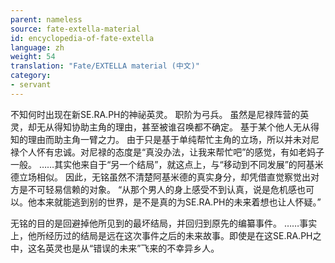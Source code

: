 ```yaml
---
parent: nameless
source: fate-extella-material
id: encyclopedia-of-fate-extella
language: zh
weight: 54
translation: "Fate/EXTELLA material (中文)"
category:
- servant
---
```


不知何时出现在新SE.RA.PH的神祕英灵。
职阶为弓兵。
虽然是尼禄阵营的英灵，却无从得知协助主角的理由，甚至被谁召唤都不确定。
基于某个他人无从得知的理由而助主角一臂之力。
由于只是基于单纯帮忙主角的立场，所以并未对尼禄个人怀有忠诚。对尼禄的态度是“真没办法，让我来帮忙吧”的感觉，有如老妈子一般。
……其实他来自于“另一个结局”，就这点上，与“移动到不同发展”的阿基米德立场相似。
因此，无铭虽然不清楚阿基米德的真实身分，却凭借直觉察觉出对方是不可轻易信赖的对象。
“从那个男人的身上感受不到认真，说是危机感也可以。他本来就能逃到别的世界，是不是真的为SE.RA.PH的未来着想也让人怀疑。”

无铭的目的是回避掉他所见到的最坏结局，并回归到原先的编纂事件。
……事实上，他所经历过的结局是远在这次事件之后的未来故事。即使是在这SE.RA.PH之中，这名英灵也是从“错误的未来”飞来的不幸异乡人。
